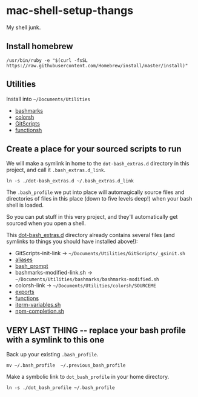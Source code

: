 # mac-shell-setup-thangs
My shell junk.

## Install homebrew

`/usr/bin/ruby -e "$(curl -fsSL https://raw.githubusercontent.com/Homebrew/install/master/install)"`


## Utilities

Install into `~/Documents/Utilities`

- [bashmarks](https://github.com/chriscorwin/bashmarks)
- [colorsh](git@github.com:chriscorwin/colorsh.git)
- [GitScripts](https://github.com/chriscorwin/GitScripts)
- [functionsh](https://github.com/chriscorwin/functionsh)

## Create a place for your sourced scripts to run

We will make a symlink in home to the `dot-bash_extras.d` directory in this project, and call it `.bash_extras.d_link`.

`ln -s ./dot-bash_extras.d ~/.bash_extras.d_link`

The `.bash_profile` we put into place will automagically source files and directories of files in this place (down to five levels deep!) when your bash shell is loaded.

So you can put stuff in this very project, and they'll automatically get sourced when you open a shell.

This [dot-bash_extras.d](./dot-bash_extras.d) directory already contains several files (and symlinks to things you should have installed above!):

- GitScripts-init-link -> `~/Documents/Utilities/GitScripts/_gsinit.sh`
- [aliases](./dot-bash_extras.d/aliases)
- [bash_prompt](./dot-bash_extras.d/bash_prompt)
- bashmarks-modified-link.sh -> `~/Documents/Utilities/bashmarks/bashmarks-modified.sh`
- colorsh-link -> `~/Documents/Utilities/colorsh/SOURCEME`
- [exports](./dot-bash_extras.d/exports)
- [functions](./dot-bash_extras.d/functions)
- [iterm-variables.sh](./dot-bash_extras.d/iterm-variables.sh)
- [npm-completion.sh](./dot-bash_extras.d/npm-completion.sh)

## VERY LAST THING -- replace your bash profile with a symlink to this one

Back up your existing `.bash_profile`.

`mv ~/.bash_profile  ~/.previous_bash_profile`

Make a symbolic link to `dot_bash_profile` in your home directory.

`ln -s ./dot_bash_profile ~/.bash_profile`


